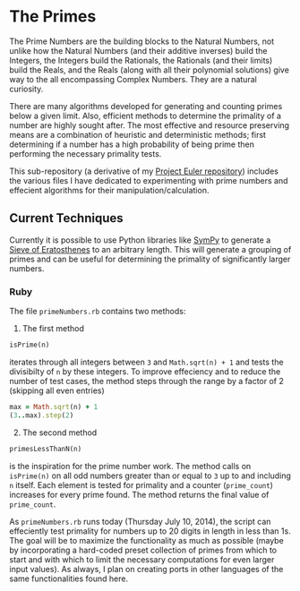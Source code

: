 # The Primes

The Prime Numbers are the building blocks to the Natural Numbers, not unlike how the Natural Numbers (and their additive inverses) build the Integers, the Integers build the Rationals, the Rationals (and their limits) build the Reals, and the Reals (along with all their polynomial solutions) give way to the all encompassing Complex Numbers.  They are a natural curiosity.

There are many algorithms developed for generating and counting primes below a given limit.  Also, efficient methods to determine the primality of a number are highly sought after.  The most effective and resource preserving means are a combination of heuristic and deterministic methods; first determining if a number has a high probability of being prime then performing the necessary primality tests.

This sub-repository (a derivative of my [Project Euler repository](https://github.com/fnc314/project_euler)) includes the various files I have dedicated to experimenting with prime numbers and effecient algorithms for their manipulation/calculation.

## Current Techniques

Currently it is possible to use Python libraries like [SymPy](http://www.sympy.org/) to generate a [Sieve of Eratosthenes](http://www.wikipedia.org/wiki/Sieve_of_Eratosthenes) to an arbitrary length.  This will generate a grouping of primes and can be useful for determining the primality of significantly larger numbers.

### Ruby

The file `primeNumbers.rb` contains two methods:

1) The first method

```ruby
isPrime(n)
```
iterates through all integers between `3` and `Math.sqrt(n) + 1` and tests the divisibilty of `n` by these integers.  To improve effeciency and to reduce the number of test cases, the method steps through the range by a factor of 2 (skipping all even entries)

```ruby
max = Math.sqrt(n) + 1
(3..max).step(2)
```

2) The second method

```ruby
primesLessThanN(n)
```
is the inspiration for the prime number work.  The method calls on `isPrime(n)` on all odd numbers greater than or equal to `3` up to and including `n` itself.  Each element is tested for primality and a counter (`prime_count`) increases for every prime found.  The method returns the final value of `prime_count`.

As `primeNumbers.rb` runs today (Thursday July 10, 2014), the script can effeciently test primality for numbers up to 20 digits in length in less than 1s.  The goal will be to maximize the functionality as much as possible (maybe by incorporating a hard-coded preset collection of primes from which to start and with which to limit the necessary computations for even larger input values).  As always, I plan on creating ports in other languages of the same functionalities found here.
